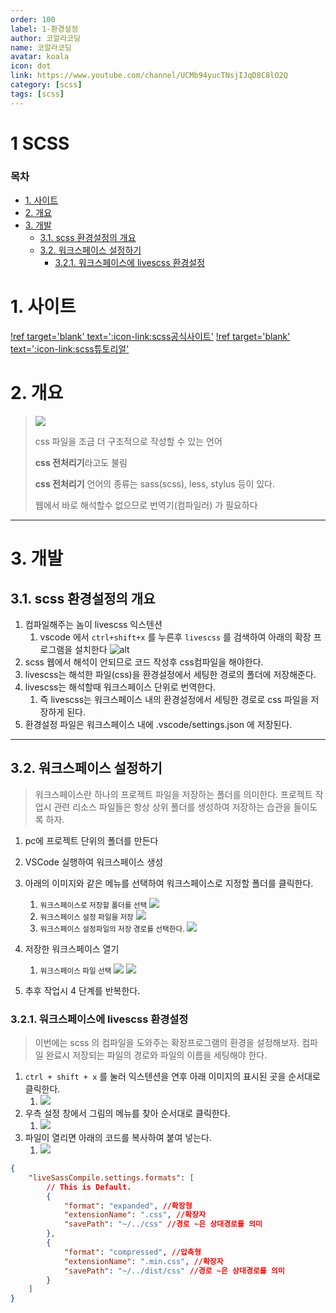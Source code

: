 ```yaml
---
order: 100
label: 1-환경설정
author: 코알라코딩
name: 코알라코딩
avatar: koala
icon: dot
link: https://www.youtube.com/channel/UCMb94yucTNsjIJqD8C8lO2Q
category: [scss]
tags: [scss]
---
```


# 1 SCSS <!-- omit in toc -->

### 목차 <!-- omit in toc -->

- [1. 사이트](#1-사이트)
- [2. 개요](#2-개요)
- [3. 개발](#3-개발)
  - [3.1. scss 환경설정의 개요](#31-scss-환경설정의-개요)
  - [3.2. 워크스페이스 설정하기](#32-워크스페이스-설정하기)
    - [3.2.1. 워크스페이스에 livescss 환경설정](#321-워크스페이스에-livescss-환경설정)

# 1. 사이트

[!ref target='blank' text=':icon-link:scss공식사이트'](https://sass-lang.com/)
[!ref target='blank' text=':icon-link:scss튜토리얼'](https://www.tutorialspoint.com/sass/index.htm/)

# 2. 개요

> ![](./files/sass01.png)
>
> css 파일을 조금 더 구조적으로 작성할 수 있는 언어
>
> **css 전처리기**라고도 불림
>
> **css 전처리기** 언어의 종류는 sass(scss), less, stylus 등이 있다.
>
> 웹에서 바로 해석할수 없으므로 번역기(컴파일러) 가 필요하다

---

# 3. 개발

## 3.1. scss 환경설정의 개요

1. 컴파일해주는 놈이 livescss 익스텐션
   1. vscode 에서 `ctrl+shift+x` 를 누른후 `livescss` 를 검색하여 아래의 확장 프로그램을 설치한다
      ![alt](./files/10-01_508.jpg)
2. scss 웹에서 해석이 안되므로 코드 작성후 css컴파일을 해야한다.
3. livescss는 해석한 파일(css)을 환경설정에서 세팅한 경로의 폴더에 저장해준다.
4. livescss는 해석할때 워크스페이스 단위로 번역한다.
   1. 즉 livescss는 워크스페이스 내의 환경설정에서 세팅한 경로로 css 파일을 저장하게 된다.
5. 환경설정 파일은 워크스페이스 내에 .vscode/settings.json 에 저장된다.

---

## 3.2. 워크스페이스 설정하기

> 워크스페이스란 하나의 프로젝트 파일을 저장하는 폴더를 의미한다.
> 프로젝트 작업시 관련 리소스 파일들은 항상 상위 폴더를 생성하여 저장하는 습관을 들이도록 하자.

1. pc에 프로젝트 단위의 폴더를 만든다

2. VSCode 실행하여 워크스페이스 생성
3. 아래의 이미지와 같은 메뉴를 선택하여 워크스페이스로 지정할 폴더를 클릭한다.
   1. <small>워크스페이스로 저장할 폴더를 선택</small>
      ![](./files/10-01_510.jpg)
   2. <small>워크스페이스 설정 파일을 저장</small>
      ![](./files/10-01_511.jpg)
   3. <small> 워크스페이스 설정파일의 저장 경로를 선택한다.</small>
      ![](./files/10-01_512.jpg)
4. 저장한 워크스페이스 열기
   1. <small>워크스페이스 파일 선택</small>
      ![](./files/10-01_513.jpg)
      ![](./files/10-01_509.jpg)
5. 추후 작업시 4 단계를 반복한다.

### 3.2.1. 워크스페이스에 livescss 환경설정

> 이번에는 scss 의 컴파일을 도와주는 확장프로그램의 환경을 설정해보자.
> 컴파일 완료시 저장되는 파일의 경로와 파일의 이름을 세팅해야 한다.

1. `ctrl + shift + x` 를 눌러 익스텐션을 연후 아래 이미지의 표시된 곳을 순서대로 클릭한다.
   1. ![](./files/10-01_510.jpg)
2. 우측 설정 창에서 그림의 메뉴를 찾아 순서대로 클릭한다.
   1. ![](./files/scss2.jpg)
3. 파일이 열리면 아래의 코드를 복사하여 붙여 넣는다.
   1. ![](./files/scss3.jpg)

```json #
{
	"liveSassCompile.settings.formats": [
		// This is Default.
		{
			"format": "expanded", //확장형
			"extensionName": ".css", //확장자
			"savePath": "~/../css" //경로 ~은 상대경로를 의미
		},
		{
			"format": "compressed", //압축형
			"extensionName": ".min.css", //확장자
			"savePath": "~/../dist/css" //경로 ~은 상대경로를 의미
		}
	]
}
```
